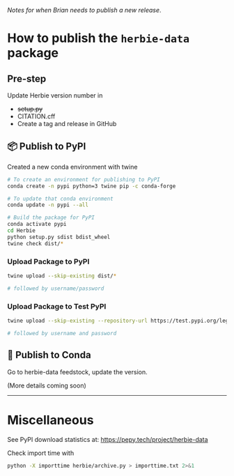 _Notes for when Brian needs to publish a new release_.

# How to publish the `herbie-data` package

## Pre-step 
Update Herbie version number in
- ~~setup.py~~
- CITATION.cff
- Create a tag and release in GitHub

## 📦 Publish to PyPI

Created a new conda environment with twine

```bash
# To create an environment for publishing to PyPI
conda create -n pypi python=3 twine pip -c conda-forge

# To update that conda environment
conda update -n pypi --all
```


```bash
# Build the package for PyPI
conda activate pypi
cd Herbie
python setup.py sdist bdist_wheel
twine check dist/*
```

### Upload Package to PyPI
```bash
twine upload --skip-existing dist/*

# followed by username/password
```

### Upload Package to Test PyPI
```bash
twine upload --skip-existing --repository-url https://test.pypi.org/legacy/ dist/*

# followed by username and password
```

## 🐍 Publish to Conda
Go to herbie-data feedstock, update the version.

(More details coming soon)

-----------

# Miscellaneous

See PyPI download statistics at: https://pepy.tech/project/herbie-data



Check import time with 

```bash
python -X importtime herbie/archive.py > importtime.txt 2>&1
```


